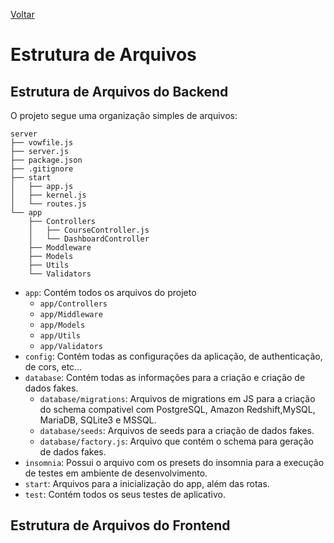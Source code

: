 [Voltar](../../README.md)

# Estrutura de Arquivos

## Estrutura de Arquivos do Backend

O projeto segue uma organização simples de arquivos:

```
server
├── vowfile.js
├── server.js
├── package.json
├── .gitignore
├── start
│   ├── app.js
│   ├── kernel.js
│   └── routes.js
└── app
    ├── Controllers
    │   ├── CourseController.js
    │   └── DashboardController
    ├── Moddleware
    ├── Models
    ├── Utils
    └── Validators
```

- ```app```: Contém todos os arquivos do projeto
    - ```app/Controllers```
    - ```app/Middleware```
    - ```app/Models```
    - ```app/Utils```
    - ```app/Validators```
- ```config```: Contém todas as configurações da aplicação, de authenticação, de cors, etc...
- ```database```: Contém todas as informações para a criação e criação de dados fakes.
    - ```database/migrations```: Arquivos de migrations em JS para a criação do schema compativel com PostgreSQL, Amazon Redshift,MySQL, MariaDB, SQLite3 e MSSQL.
    - ```database/seeds```: Arquivos de seeds para a criação de dados fakes.
    - ```database/factory.js```: Arquivo que contém o schema para geração de dados fakes.
- ```insomnia```: Possui o arquivo com os presets do insomnia para a execução de testes em ambiente de desenvolvimento.
- ```start```: Arquivos para a inicialização do app, além das rotas.
- ```test```: Contém todos os seus testes de aplicativo.



## Estrutura de Arquivos do Frontend